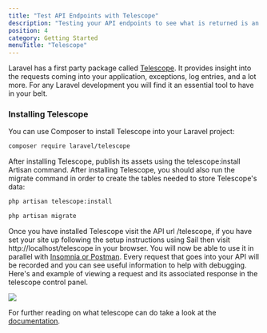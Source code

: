 ```yaml
---
title: "Test API Endpoints with Telescope"
description: "Testing your API endpoints to see what is returned is an essential part of building a Laravel API, here's how to use Telescope."
position: 4
category: Getting Started
menuTitle: "Telescope"
---
```


Laravel has a first party package called [Telescope](https://laravel.com/docs/8.x/telescope). It provides insight into the requests coming into your application, exceptions, log entries, and a lot more. For any Laravel development you will find it an essential tool to have in your belt.

### Installing Telescope
You can use Composer to install Telescope into your Laravel project:

```bash
composer require laravel/telescope
```

After installing Telescope, publish its assets using the telescope:install Artisan command. After installing Telescope, you should also run the migrate command in order to create the tables needed to store Telescope's data:

```bash
php artisan telescope:install

php artisan migrate
```

Once you have installed Telescope visit the API url /telescope, if you have set your site up following the setup instructions using Sail then visit http://localhost/telescope in your browser. You will now be able to use it in parallel with [Insomnia or Postman](/setup/tooling). Every request that goes into your API will be recorded and you can see useful information to help with debugging. Here's and example of viewing a request and its associated response in the telescope control panel.

![](https://res.cloudinary.com/redfern-web/image/upload/v1610184996/laravelvue-spa/telescope.gif)

For further reading on what telescope can do take a look at the [documentation](https://laravel.com/docs/8.x/telescope).
